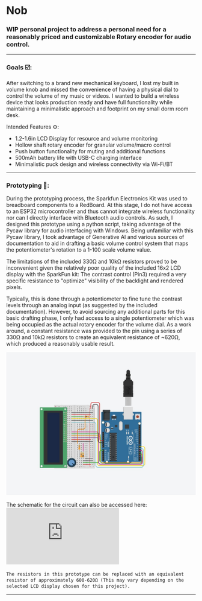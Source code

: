 # Nob
### WIP personal project to address a personal need for a reasonably priced and customizable Rotary encoder for audio control. 
---
### Goals ☑️:
After switching to a brand new mechanical keyboard, I lost my built in volume knob and missed the convenience of having a physical dial to control the volume of my music or videos. 
I wanted to build a wireless device that looks production ready and have full functionality while maintaining a minimalistic approach and footprint on my small dorm room desk.

Intended Features ⚙️:
- 1.2-1.6in LCD Display for resource and volume monitoring
- Hollow shaft rotary encoder for granular volume/macro control
- Push button functionality for muting and additional functions
- 500mAh battery life with USB-C charging interface
- Minimalistic puck design and wireless connectivity via Wi-Fi/BT

---
### Prototyping 📄:
  During the prototyping process, the Sparkfun Electronics Kit was used to breadboard components to a RedBoard. At this stage, I do not have access to an ESP32 microcontroller and thus cannot integrate wireless functionality nor can I directly interface with Bluetooth audio controls. As such, I designed this prototype using a python script, taking advantage of the Pycaw library for audio interfacing with Windows. Being unfamiliar with this Pycaw library, I took advantage of Generative AI and various sources of documentation to aid in drafting a basic volume control system that maps the potentiometer's rotation to a 1-100 scale volume value.

  The limitations of the included 330Ω and 10kΩ resistors proved to be inconvenient given the relatively poor quality of the included 16x2 LCD display with the SparkFun kit: The contrast control (Pin3) required a very specific resistance to "optimize" visibility of the backlight and rendered pixels. 

  Typically, this is done through a potentiometer to fine tune the contrast levels through an analog input (as suggested by the included documentation). However, to avoid sourcing any additional parts for this basic drafting phase, I only had access to a single potentiometer which was being occupied as the actual rotary encoder for the volume dial. As a work around, a constant resistance was provided to the pin using a series of 330Ω and 10kΩ resistors to create an equivalent resistance of ~620Ω, which produced a reasonably usable result.

![Overview of the breadboard prototype](https://github.com/PotatoSlop/Nob/blob/main/docs/images/Circuit%20TinkerCAD.jpg)

The schematic for the circuit can also be accessed here: ![Schematic of Prototype Circuit](https://github.com/PotatoSlop/Nob/blob/main/docs/images/Prototype%20Volume%20Control%20Schematic.pdf)

    The resistors in this prototype can be replaced with an equivalent resistor of approximately 600-620Ω (This may vary depending on the selected LCD display chosen for this project).

---





